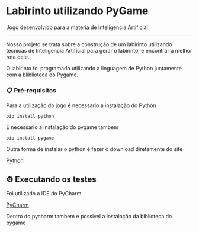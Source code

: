 # Labirinto utilizando PyGame

Jogo desenvolvido para a materia de Inteligencia Artificial



---
Nosso projeto se trata sobre a construção de um labirinto utilizando tecnicas de Inteligencia Artificial para gerar o labirinto, e encontrar a melhor rota dele.

O labirinto foi programado utilizando a linguagem de Python juntamente com a bliblioteca do Pygame.

### 📋 Pré-requisitos

Para a utilização do jogo é necessario a instalação do Python
```
pip install python
```
É necessario a instalação do pygame tambem

```
pip install pygame
```
Outra forma de instalar o python é fazer o download diretamente do site

[Python](https://www.python.org/downloads/)

## ⚙️ Executando os testes
 
 Foi utilizado a IDE do PyCharm 

[PyCharm](https://www.jetbrains.com/pt-br/pycharm/download/#section=windows)

Dentro do pycharm tambem é possivel a instalação da biblioteca do pygame

